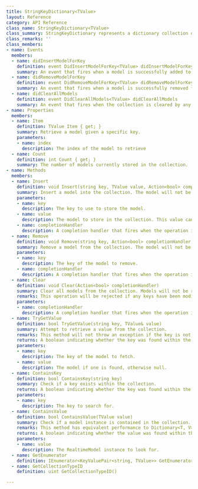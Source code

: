 ```yaml
---
title: StringKeyDictionary<TValue>
layout: Reference
category: API Reference
class_name: StringKeyDictionary<TValue>
class_summary: StringKeyDictionary represents a dictionary collection of models. Unlike RealtimeDictionary, StringKeyDictionary is transactional. This means that models are not added to the collection until they are confirmed by the server. If any key has been modified before your change reaches the server, it will be rejected. It is up to your application to decide whether to retry the operation. Adding or removing items sends the minimal amount of information to the server in order to perform the update on all clients. The whole collection is not sent every time. Once a key has been added, it is assigned a unique ID by the server to reduce bandwidth for future updates.
class_remarks: ''
class_members:
- name: Events
  members:
  - name: didInsertModelForKey
    definition: event DidInsertModelForKey<TValue> didInsertModelForKey
    summary: An event that fires when a model is successfully added to the collection by any client.
  - name: didRemoveModelForKey
    definition: event DidRemoveModelForKey<TValue> didRemoveModelForKey
    summary: An event that fires when a model is successfully removed from the collection by any client.
  - name: didClearAllModels
    definition: event DidClearAllModels<TValue> didClearAllModels
    summary: An event that fires when the collection is cleared by any client.
- name: Properties
  members:
  - name: Item
    definition: TValue Item { get; }
    summary: Retrieve a model given a specific key.
    parameters:
    - name: index
      description: The index of the model to retrieve
  - name: Count
    definition: int Count { get; }
    summary: The number of models currently stored in the collection.
- name: Methods
  members:
  - name: Insert
    definition: void Insert(string key, TValue value, Action<bool> completionHandler)
    summary: Insert a model into the collection. The model will not be inserted until the server confirms the transaction.
    parameters:
    - name: key
      description: The key to use to store the model.
    - name: value
      description: The model to store in the collection. This value cannot be null.
    - name: completionHandler
      description: A completion handler that fires when the operation is complete along with a boolean to indicate if the transaction was successful.
  - name: Remove
    definition: void Remove(string key, Action<bool> completionHandler)
    summary: Remove a model from the collection. The model will not be removed until the server confirms the transaction.
    parameters:
    - name: key
      description: The key of the model to remove.
    - name: completionHandler
      description: A completion handler that fires when the operation is complete along with a boolean to indicate if the transaction was successful.
  - name: Clear
    definition: void Clear(Action<bool> completionHandler)
    summary: Clear all models from the collection. Models will not be removed until the server confirms the transaction.
    remarks: This operation will be rejected if any keys have been modified before the clear operation reaches the server.
    parameters:
    - name: completionHandler
      description: A completion handler that fires when the operation is complete along with a boolean to indicate if the transaction was successful.
  - name: TryGetValue
    definition: bool TryGetValue(string key, TValue& value)
    summary: Attempt to retrieve a value from the collection.
    remarks: This method will not throw an exception if the key is not found.
    returns: A boolean indicating whether the key was found within the collection.
    parameters:
    - name: key
      description: The key of the model to fetch.
    - name: value
      description: The model if one is found, otherwise null.
  - name: ContainsKey
    definition: bool ContainsKey(string key)
    summary: Check if a key exists within the collection.
    returns: A boolean indicating whether the key was found within the collection.
    parameters:
    - name: key
      description: The key to search for.
  - name: ContainsValue
    definition: bool ContainsValue(TValue value)
    summary: Check if a model instance is contained in the collection.
    remarks: This method has equivalent performance to Dictionary<T, V>.ContainsValue().
    returns: A boolean indicating whether the value was found within the collection.
    parameters:
    - name: value
      description: The RealtimeModel instance to look for.
  - name: GetEnumerator
    definition: IEnumerator<KeyValuePair<string, TValue>> GetEnumerator()
  - name: GetCollectionTypeID
    definition: uint GetCollectionTypeID()

---
```

